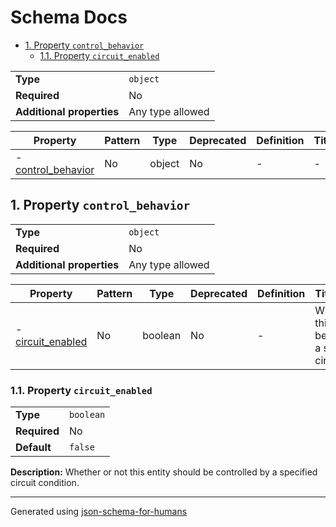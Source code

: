 # Schema Docs

- [1. Property `control_behavior`](#control_behavior)
  - [1.1. Property `circuit_enabled`](#control_behavior_circuit_enabled)

|                           |                  |
| ------------------------- | ---------------- |
| **Type**                  | `object`         |
| **Required**              | No               |
| **Additional properties** | Any type allowed |

| Property                                 | Pattern | Type   | Deprecated | Definition | Title/Description |
| ---------------------------------------- | ------- | ------ | ---------- | ---------- | ----------------- |
| - [control_behavior](#control_behavior ) | No      | object | No         | -          | -                 |

## <a name="control_behavior"></a>1. Property `control_behavior`

|                           |                  |
| ------------------------- | ---------------- |
| **Type**                  | `object`         |
| **Required**              | No               |
| **Additional properties** | Any type allowed |

| Property                                                | Pattern | Type    | Deprecated | Definition | Title/Description                                                                 |
| ------------------------------------------------------- | ------- | ------- | ---------- | ---------- | --------------------------------------------------------------------------------- |
| - [circuit_enabled](#control_behavior_circuit_enabled ) | No      | boolean | No         | -          | Whether or not this entity should be controlled by a specified circuit condition. |

### <a name="control_behavior_circuit_enabled"></a>1.1. Property `circuit_enabled`

|              |           |
| ------------ | --------- |
| **Type**     | `boolean` |
| **Required** | No        |
| **Default**  | `false`   |

**Description:** Whether or not this entity should be controlled by a specified circuit condition.

----------------------------------------------------------------------------------------------------------------------------
Generated using [json-schema-for-humans](https://github.com/coveooss/json-schema-for-humans)
